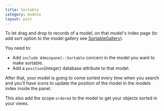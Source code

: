 ```yaml
---
title: Sortable
category: module
layout: post
---
```


To let drag and drop to records of a model, on that model's index page (to add sort option to the model gallery see [SortableGallery]({{site.baseurl}}/modules/sortable-gallery)).

You need to:

* Add `include Adminpanel::Sortable` concern in the model you want to make sortable.
* Add a `position`(integer) database attribute to that model.

After that, your model is going to come sorted every time when you search and you'll have icons to update the position of the model in the models index inside the panel.

This also add the scope `ordered` to the model to get your objects sorted in your views.

